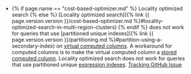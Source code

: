 - {% if page.name == "cost-based-optimizer.md" %} Locality optimized search {% else %} [Locality optimized search]({% link {{ page.version.version }}/cost-based-optimizer.md %}#locality-optimized-search-in-multi-region-clusters) {% endif %} does not work for queries that use [partitioned unique indexes]({% link {{ page.version.version }}/partitioning.md %}#partition-using-a-secondary-index) on [virtual computed columns](computed-columns.html#virtual-computed-columns). A workaround for computed columns is to make the virtual computed column a [stored computed column](computed-columns.html#stored-computed-columns). Locality optimized search does not work for queries that use partitioned unique [expression indexes](expression-indexes.html). [Tracking GitHub Issue](https://github.com/cockroachdb/cockroach/issues/68129)
